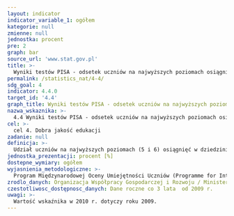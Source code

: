 ```yaml
---
layout: indicator
indicator_variable_1: ogółem
kategorie: null
zmienne: null
jednostka: procent
pre: 2
graph: bar
source_url: 'www.stat.gov.pl'
title: >-
  Wyniki testów PISA - odsetek uczniów na najwyższych poziomach osiągnięć w matematyce
permalink: /statistics_nat/4-4/
sdg_goal: 4
indicator: 4.4.0
target_id: '4.4'
graph_title: Wyniki testów PISA - odsetek uczniów na najwyższych poziomach osiągnięć w matematyce
nazwa_wskaznika: >-
  4.4 Wyniki testów PISA - odsetek uczniów na najwyższych poziomach osiągnięć w matematyce
cel: >-
  cel 4. Dobra jakość edukacji
zadanie: null
definicja: >-
  Udział uczniów na najwyższych poziomach (5 i 6) osiągnięć w dziedzinie – matematyka w ogólnej liczbie uczniów zdających egzamin.
jednostka_prezentacji: procent [%]
dostepne_wymiary: ogółem
wyjasnienia_metodologiczne: >-
  Program Międzynarodowej Oceny Umiejętności Uczniów (Programme for International Student Assessment – PISA) w skali międzynarodowej koordynowany jest przez Organizację Współpracy Gospodarczej i Rozwoju (OECD), a w Polsce przez Ministerstwo Edukacji Narodowej. celem Programu jest sprawdzenie umiejętności praktycznego zastosowania wiedzy nabytej w szkole i poza szkołą. Badanie (reprezentacyjne) realizowane jest w wylosowanych szkołach, a w zależności od typu szkoły, badaniem objęci są wylosowani uczniowie w wieku 15–16 lat (wyniki uogólniane są na całą populację). Warunkiem powodzenia badania jest uczestnictwo w nim wszystkich wylosowanych szkół i uczniów. Standardy PISA pozwalają jedynie na niewielką skalę odmowy.PISA sprawdza kompetencje uczniów w trzech dziedzinach: czytaniu i interpretacji, matematyce oraz rozumowaniu w naukach przyrodniczych. Badanie realizowane jest co trzy lata, począwszy od 2000 r. W każdym z kolejnych badań szczególny nacisk jest położony na zbadanie jednej dziedziny (matematyka – w 2003 r. i 2012 r.), na którą przeznacza się połowę czasu przewidzianego na rozwiązanie przez ucznia całego zestawu zadań.Testy PISA (opracowane przez międzynarodowe konsorcjum, przy współpracy krajów uczestniczących w projekcie) różnią się od typowych zadań szkolnych, a na podstawie otrzymanych wyników szacuje się poziom umiejętności ucznia. Najlepsi uczniowie osiągają poziom 5 lub 6 (zadania o względnie wysokim stopniu trudności), natomiast wyniki poniżej poziomu 2 - minimalnego poziomu kompetencji - wskazują na posiadanie jedynie bardzo podstawowych umiejętności, co oznacza zwiększone ryzyko nieradzenia sobie na drodze edukacji i w życiu dorosłym.PISA jest jednym z najważniejszych i największych badań edukacyjnych, które ma na celu uzyskanie obiektywnych i porównywalnych danych w skali międzynarodowej o umiejętnościach (jednego rocznika) uczniów.
zrodlo_danych: Organizacja Współpracy Gospodarczej i Rozwoju / Ministerstwo Edukacji Narodowej
czestotliwosc_dostępnosc_danych: Dane roczne co 3 lata  od 2009 r.
uwagi: >-
  Wartość wskaźnika w 2010 r. dotyczy roku 2009.
---
```

